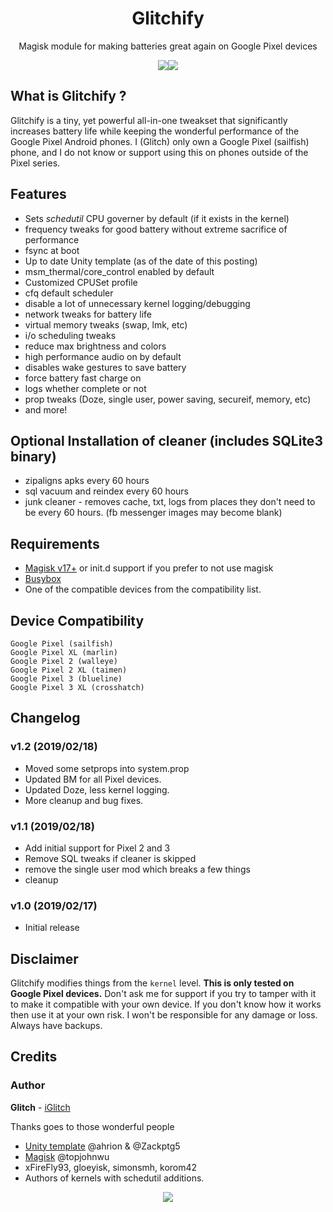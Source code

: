 <h1 align="center">Glitchify</h1>
<p align="center">Magisk module for making batteries great again on Google Pixel devices<strong></strong>
</p>

<p align="center">
<img src="https://img.shields.io/badge/Version-1.2-lightgrey.svg?style=flat-square"/><img src="https://img.shields.io/badge/Updated-Mar%2013%2C%202019-brightgreen.svg?style=flat-square"/>
</p>

## What is Glitchify ?
Glitchify is a tiny, yet powerful all-in-one tweakset that significantly increases battery life while keeping the wonderful performance of the Google Pixel Android phones.  I (Glitch) only own a Google Pixel (sailfish) phone, and I do not know or support using this on phones outside of the Pixel series.

## Features
- Sets *schedutil* CPU governer by default (if it exists in the kernel)
- frequency tweaks for good battery without extreme sacrifice of performance
- fsync at boot
- Up to date Unity template (as of the date of this posting)
- msm_thermal/core_control enabled by default
- Customized CPUSet profile
- cfq default scheduler
- disable a lot of unnecessary kernel logging/debugging
- network tweaks for battery life
- virtual memory tweaks (swap, lmk, etc)
- i/o scheduling tweaks
- reduce max brightness and colors
- high performance audio on by default
- disables wake gestures to save battery
- force battery fast charge on
- logs whether complete or not
- prop tweaks (Doze, single user, power saving, secureif, memory, etc)
- and more!

## Optional Installation of cleaner (includes SQLite3 binary)
- zipaligns apks every 60 hours
- sql vacuum and reindex every 60 hours
- junk cleaner - removes cache, txt, logs from places they don't need to be every 60 hours. (fb messenger images may become blank)

## Requirements
- [Magisk v17+](https://github.com/topjohnwu/Magisk/releases) or init.d support if you prefer to not use magisk
- [Busybox](https://forum.xda-developers.com/attachment.php?attachmentid=4654214&d=1543441627)
- One of the compatible devices from the compatibility list.

## Device Compatibility
```
Google Pixel (sailfish)
Google Pixel XL (marlin)
Google Pixel 2 (walleye)
Google Pixel 2 XL (taimen)
Google Pixel 3 (blueline)
Google Pixel 3 XL (crosshatch)
```
## Changelog
### v1.2 (2019/02/18)
- Moved some setprops into system.prop
- Updated BM for all Pixel devices. 
- Updated Doze, less kernel logging.
- More cleanup and bug fixes.

### v1.1 (2019/02/18)
- Add initial support for Pixel 2 and 3
- Remove SQL tweaks if cleaner is skipped
- remove the single user mod which breaks a few things
- cleanup

### v1.0 (2019/02/17)
- Initial release

## Disclaimer
Glitchify modifies things from the `kernel` level. **This is only tested on Google Pixel devices.** Don't ask me for support if you try to tamper with it to make it compatible with your own device. If you don't know how it works then use it at your own risk. I won't be responsible for any damage or loss. Always have backups.

## Credits
### Author
**Glitch** - [iGlitch](https://github.com/iGlitch)

Thanks goes to those wonderful people
- [Unity template](https://github.com/Zackptg5/Unity) @ahrion & @Zackptg5 
- [Magisk](https://github.com/topjohnwu/Magisk) @topjohnwu
- xFireFly93, gloeyisk, simonsmh, korom42
- Authors of kernels with schedutil additions.

<p align="center">
<img src="http://hits.dwyl.io/iGlitch/glitchify.svg"/>
</p>
